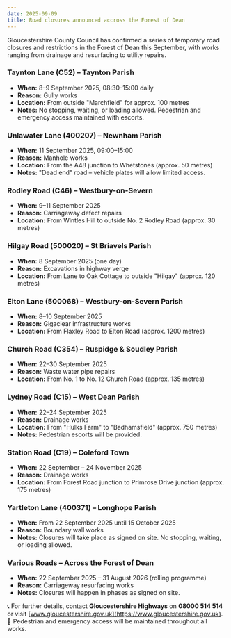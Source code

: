 ```yaml
---
date: 2025-09-09
title: Road closures announced accross the Forest of Dean
---
```


Gloucestershire County Council has confirmed a series of temporary road closures and restrictions in the Forest of Dean this September, with works ranging from drainage and resurfacing to utility repairs.  

### Taynton Lane (C52) – Taynton Parish  

- **When:** 8–9 September 2025, 08:30–15:00 daily  
- **Reason:** Gully works  
- **Location:** From outside "Marchfield" for approx. 100 metres  
- **Notes:** No stopping, waiting, or loading allowed. Pedestrian and emergency access maintained with escorts.  

### Unlawater Lane (400207) – Newnham Parish  

- **When:** 11 September 2025, 09:00–15:00  
- **Reason:** Manhole works  
- **Location:** From the A48 junction to Whetstones (approx. 50 metres)  
- **Notes:** "Dead end" road – vehicle plates will allow limited access.  

### Rodley Road (C46) – Westbury-on-Severn  

- **When:** 9–11 September 2025  
- **Reason:** Carriageway defect repairs  
- **Location:** From Wintles Hill to outside No. 2 Rodley Road (approx. 30 metres)  

### Hilgay Road (500020) – St Briavels Parish  

- **When:** 8 September 2025 (one day)  
- **Reason:** Excavations in highway verge  
- **Location:** From Lane to Oak Cottage to outside "Hilgay" (approx. 120 metres)  

### Elton Lane (500068) – Westbury-on-Severn Parish  

- **When:** 8–10 September 2025  
- **Reason:** Gigaclear infrastructure works  
- **Location:** From Flaxley Road to Elton Road (approx. 1200 metres)  

### Church Road (C354) – Ruspidge & Soudley Parish  

- **When:** 22–30 September 2025  
- **Reason:** Waste water pipe repairs  
- **Location:** From No. 1 to No. 12 Church Road (approx. 135 metres)  

### Lydney Road (C15) – West Dean Parish  

- **When:** 22–24 September 2025  
- **Reason:** Drainage works  
- **Location:** From "Hulks Farm" to "Badhamsfield" (approx. 750 metres)  
- **Notes:** Pedestrian escorts will be provided.  

### Station Road (C19) – Coleford Town  

- **When:** 22 September – 24 November 2025  
- **Reason:** Drainage works  
- **Location:** From Forest Road junction to Primrose Drive junction (approx. 175 metres)  

### Yartleton Lane (400371) – Longhope Parish  

- **When:** From 22 September 2025 until 15 October 2025  
- **Reason:** Boundary wall works  
- **Notes:** Closures will take place as signed on site. No stopping, waiting, or loading allowed.  

### Various Roads – Across the Forest of Dean  

- **When:** 22 September 2025 – 31 August 2026 (rolling programme)  
- **Reason:** Carriageway resurfacing works  
- **Notes:** Closures will happen in phases as signed on site.  

📞 For further details, contact **Gloucestershire Highways** on **08000 514 514** or visit [www.gloucestershire.gov.uk](https://www.gloucestershire.gov.uk).  
🚶 Pedestrian and emergency access will be maintained throughout all works.  


